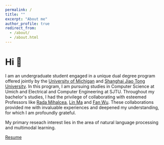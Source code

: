 ```yaml
---
permalink: /
title: ""
excerpt: "About me"
author_profile: true
redirect_from: 
  - /about/
  - /about.html
---
```


Hi 🤩
======
I am an undergraduate student engaged in a unique dual degree program offered jointly by the [University of Michigan](https://cse.engin.umich.edu/) and [Shanghai Jiao Tong University](https://en.sjtu.edu.cn/). In this program, I am pursuing studies in Computer Science at Umich and Electrical and Computer Engineering at SJTU. Throughout my bachelor's studies, I had the privilege of collaborating with esteemed Professors like [Rada Mihalcea](https://web.eecs.umich.edu/~mihalcea/), [Lin Ma](https://web.eecs.umich.edu/~linmacse/) and [Fan Wu](https://www.cs.sjtu.edu.cn/~fwu/). These collaborations provided me with invaluable experiences and deepened my understanding, for which I am profoundly grateful.

My primary reseach interest lies in the area of natural language processing and multimodal learning. 

[Resume](https://tic-top.github.io/files/Resume_2024.pdf)
